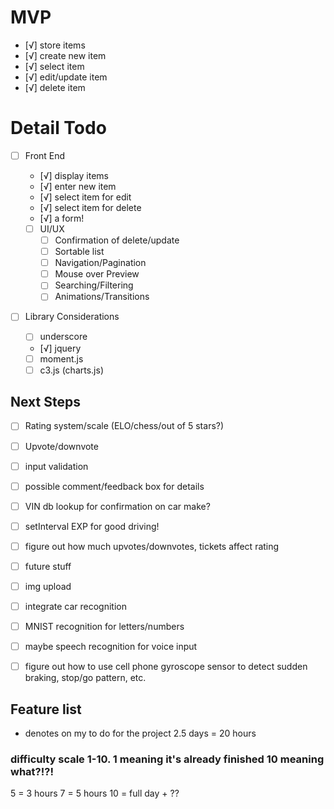 # MVP
- [√] store items
 - [√] create new item
 - [√] select item
 - [√] edit/update item
 - [√] delete item


 # Detail Todo
 - [ ] Front End
   - [√] display items
   - [√] enter new item
   - [√] select item for edit
   - [√] select item for delete
   - [√] a form!

   - [ ] UI/UX
     - [ ] Confirmation of delete/update
     - [ ] Sortable list
     - [ ] Navigation/Pagination
     - [ ] Mouse over Preview
     - [ ] Searching/Filtering
     - [ ] Animations/Transitions

  - [ ] Library Considerations
    - [ ] underscore
    - [√] jquery
    - [ ] moment.js
    - [ ] c3.js (charts.js)

 ## Next Steps

- [ ] Rating system/scale (ELO/chess/out of 5 stars?)
- [ ] Upvote/downvote
- [ ] input validation
- [ ] possible comment/feedback box for details
- [ ] VIN db lookup for confirmation on car make?
- [ ] setInterval EXP for good driving!
- [ ] figure out how much upvotes/downvotes, tickets affect rating

 - [ ] future stuff
  - [ ] img upload
  - [ ] integrate car recognition
  - [ ] MNIST recognition for letters/numbers
  - [ ] maybe speech recognition for voice input
  - [ ] figure out how to use cell phone gyroscope sensor to detect sudden braking, stop/go pattern, etc.
  
  ## Feature list
  * denotes on my to do for the project
  2.5 days = 20 hours

  ### difficulty scale 1-10. 1 meaning it's already finished 10 meaning what?!?!

  5 = 3 hours
  7 = 5 hours
  10 = full day + ??
